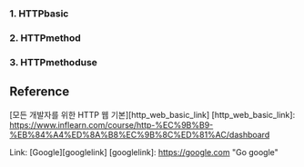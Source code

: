 ### 1. HTTPbasic
### 2. HTTPmethod
### 3. HTTPmethoduse


## Reference
[모든 개발자를 위한 HTTP 웹 기본][http_web_basic_link]
[http_web_basic_link]: https://www.inflearn.com/course/http-%EC%9B%B9-%EB%84%A4%ED%8A%B8%EC%9B%8C%ED%81%AC/dashboard

Link: [Google][googlelink]
[googlelink]: https://google.com "Go google"
